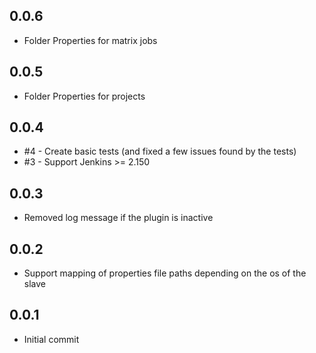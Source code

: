 ## 0.0.6
- Folder Properties for matrix jobs

## 0.0.5
- Folder Properties for projects

## 0.0.4 
- \#4 - Create basic tests (and fixed a few issues found by the tests)
- \#3 - Support Jenkins >= 2.150

## 0.0.3

- Removed log message if the plugin is inactive

## 0.0.2

- Support mapping of properties file paths depending on the os of the slave

## 0.0.1

- Initial commit